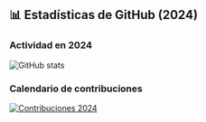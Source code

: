 ## 📊 Estadísticas de GitHub (2024)

### Actividad en 2024
![GitHub stats](https://github-readme-activity-graph.vercel.app/graph?username=JeremiasSavone&theme=radical)

### Calendario de contribuciones
[![Contribuciones 2024](https://metrics.lecoq.io/JeremiasSavone?template=isocalendar&base=contributions&from=2024-01-01)](https://github.com/JeremiasSavone)
